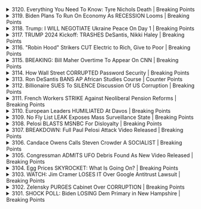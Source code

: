<details>
<summary>3120. Everything You Need To Know: Tyre Nichols Death | Breaking Points</summary><br>

<a href="https://www.youtube.com/watch?v=NHqgK7lzbUU" target="_blank">
    <img src="https://img.youtube.com/vi/NHqgK7lzbUU/maxresdefault.jpg" 
        alt="[Youtube]" width="200">
</a>

# Everything You Need To Know: Tyre Nichols Death | Breaking Points


</details>

<details>
<summary>3119. Biden Plans To Run On Economy As RECESSION Looms | Breaking Points</summary><br>

<a href="https://www.youtube.com/watch?v=D1Ub5oU1OAc" target="_blank">
    <img src="https://img.youtube.com/vi/D1Ub5oU1OAc/maxresdefault.jpg" 
        alt="[Youtube]" width="200">
</a>

# Biden Plans To Run On Economy As RECESSION Looms | Breaking Points


</details>

<details>
<summary>3118. Trump: I WILL NEGOTIATE Ukraine Peace On Day 1 | Breaking Points</summary><br>

<a href="https://www.youtube.com/watch?v=BlsMc4DoK5A" target="_blank">
    <img src="https://img.youtube.com/vi/BlsMc4DoK5A/maxresdefault.jpg" 
        alt="[Youtube]" width="200">
</a>

# Trump: I WILL NEGOTIATE Ukraine Peace On Day 1 | Breaking Points


</details>

<details>
<summary>3117. TRUMP 2024 Kickoff: TRASHES DeSantis, Nikki Haley | Breaking Points</summary><br>

<a href="https://www.youtube.com/watch?v=4Hj6m50ZOOg" target="_blank">
    <img src="https://img.youtube.com/vi/4Hj6m50ZOOg/maxresdefault.jpg" 
        alt="[Youtube]" width="200">
</a>

# TRUMP 2024 Kickoff: TRASHES DeSantis, Nikki Haley | Breaking Points


</details>

<details>
<summary>3116. "Robin Hood" Strikers CUT Electric to Rich, Give to Poor | Breaking Points</summary><br>

<a href="https://www.youtube.com/watch?v=80i3IOdZytc" target="_blank">
    <img src="https://img.youtube.com/vi/80i3IOdZytc/maxresdefault.jpg" 
        alt="[Youtube]" width="200">
</a>

# "Robin Hood" Strikers CUT Electric to Rich, Give to Poor | Breaking Points


</details>

<details>
<summary>3115. BREAKING: Bill Maher Overtime To Appear On CNN | Breaking Points</summary><br>

<a href="https://www.youtube.com/watch?v=VvsnAlRX6ow" target="_blank">
    <img src="https://img.youtube.com/vi/VvsnAlRX6ow/maxresdefault.jpg" 
        alt="[Youtube]" width="200">
</a>

# BREAKING: Bill Maher Overtime To Appear On CNN | Breaking Points


</details>

<details>
<summary>3114. How Wall Street CORRUPTED Password Security | Breaking Points</summary><br>

<a href="https://www.youtube.com/watch?v=PZYIComOHPg" target="_blank">
    <img src="https://img.youtube.com/vi/PZYIComOHPg/maxresdefault.jpg" 
        alt="[Youtube]" width="200">
</a>

# How Wall Street CORRUPTED Password Security | Breaking Points


</details>

<details>
<summary>3113. Ron DeSantis BANS AP African Studies Course | Counter Points</summary><br>

<a href="https://www.youtube.com/watch?v=ZB8wQKmu2CY" target="_blank">
    <img src="https://img.youtube.com/vi/ZB8wQKmu2CY/maxresdefault.jpg" 
        alt="[Youtube]" width="200">
</a>

# Ron DeSantis BANS AP African Studies Course | Counter Points


</details>

<details>
<summary>3112. Billionaire SUES To SILENCE Discussion Of US Corruption | Breaking Points</summary><br>

<a href="https://www.youtube.com/watch?v=H2ITXaRrQ7U" target="_blank">
    <img src="https://img.youtube.com/vi/H2ITXaRrQ7U/maxresdefault.jpg" 
        alt="[Youtube]" width="200">
</a>

# Billionaire SUES To SILENCE Discussion Of US Corruption | Breaking Points


</details>

<details>
<summary>3111. French Workers STRIKE Against Neoliberal Pension Reforms | Breaking Points</summary><br>

<a href="https://www.youtube.com/watch?v=UeMXtZpecw8" target="_blank">
    <img src="https://img.youtube.com/vi/UeMXtZpecw8/maxresdefault.jpg" 
        alt="[Youtube]" width="200">
</a>

# French Workers STRIKE Against Neoliberal Pension Reforms | Breaking Points


</details>

<details>
<summary>3110. European Leaders HUMILIATED At Davos | Breaking Points</summary><br>

<a href="https://www.youtube.com/watch?v=JKc3psB0Z6s" target="_blank">
    <img src="https://img.youtube.com/vi/JKc3psB0Z6s/maxresdefault.jpg" 
        alt="[Youtube]" width="200">
</a>

# European Leaders HUMILIATED At Davos | Breaking Points


</details>

<details>
<summary>3109. No Fly List LEAK Exposes Mass Surveillance State | Breaking Points</summary><br>

<a href="https://www.youtube.com/watch?v=_YoYJxEJQds" target="_blank">
    <img src="https://img.youtube.com/vi/_YoYJxEJQds/maxresdefault.jpg" 
        alt="[Youtube]" width="200">
</a>

# No Fly List LEAK Exposes Mass Surveillance State | Breaking Points


</details>

<details>
<summary>3108. Pelosi BLASTS MSNBC For Disloyalty | Breaking Points</summary><br>

<a href="https://www.youtube.com/watch?v=qYpJSictD6E" target="_blank">
    <img src="https://img.youtube.com/vi/qYpJSictD6E/maxresdefault.jpg" 
        alt="[Youtube]" width="200">
</a>

# Pelosi BLASTS MSNBC For Disloyalty | Breaking Points


</details>

<details>
<summary>3107. BREAKDOWN: Full Paul Pelosi Attack Video Released | Breaking Points</summary><br>

<a href="https://www.youtube.com/watch?v=-8_mf1Hvagg" target="_blank">
    <img src="https://img.youtube.com/vi/-8_mf1Hvagg/maxresdefault.jpg" 
        alt="[Youtube]" width="200">
</a>

# BREAKDOWN: Full Paul Pelosi Attack Video Released | Breaking Points


</details>

<details>
<summary>3106. Candace Owens Calls Steven Crowder A SOCIALIST | Breaking Points</summary><br>

<a href="https://www.youtube.com/watch?v=tJUwhJ0Ofjs" target="_blank">
    <img src="https://img.youtube.com/vi/tJUwhJ0Ofjs/maxresdefault.jpg" 
        alt="[Youtube]" width="200">
</a>

# Candace Owens Calls Steven Crowder A SOCIALIST | Breaking Points


</details>

<details>
<summary>3105. Congressman ADMITS UFO Debris Found As New Video Released | Breaking Points</summary><br>

<a href="https://www.youtube.com/watch?v=B_WWX7co-Tk" target="_blank">
    <img src="https://img.youtube.com/vi/B_WWX7co-Tk/maxresdefault.jpg" 
        alt="[Youtube]" width="200">
</a>

# Congressman ADMITS UFO Debris Found As New Video Released | Breaking Points


</details>

<details>
<summary>3104. Egg Prices SKYROCKET: What Is Going On? | Breaking Points</summary><br>

<a href="https://www.youtube.com/watch?v=Vrl13URv7p4" target="_blank">
    <img src="https://img.youtube.com/vi/Vrl13URv7p4/maxresdefault.jpg" 
        alt="[Youtube]" width="200">
</a>

# Egg Prices SKYROCKET: What Is Going On? | Breaking Points


</details>

<details>
<summary>3103. WATCH: Jim Cramer LOSES IT Over Google Antitrust Lawsuit | Breaking Points</summary><br>

<a href="https://www.youtube.com/watch?v=hJajSzBcE4U" target="_blank">
    <img src="https://img.youtube.com/vi/hJajSzBcE4U/maxresdefault.jpg" 
        alt="[Youtube]" width="200">
</a>

# WATCH: Jim Cramer LOSES IT Over Google Antitrust Lawsuit | Breaking Points


</details>

<details>
<summary>3102. Zelensky PURGES Cabinet Over CORRUPTION | Breaking Points</summary><br>

<a href="https://www.youtube.com/watch?v=tnXLiElS8DQ" target="_blank">
    <img src="https://img.youtube.com/vi/tnXLiElS8DQ/maxresdefault.jpg" 
        alt="[Youtube]" width="200">
</a>

# Zelensky PURGES Cabinet Over CORRUPTION | Breaking Points


</details>

<details>
<summary>3101. SHOCK POLL: Biden LOSING Dem Primary in New Hampshire | Breaking Points</summary><br>

<a href="https://www.youtube.com/watch?v=mo4fZgAUiX0" target="_blank">
    <img src="https://img.youtube.com/vi/mo4fZgAUiX0/maxresdefault.jpg" 
        alt="[Youtube]" width="200">
</a>

# SHOCK POLL: Biden LOSING Dem Primary in New Hampshire | Breaking Points


</details>

